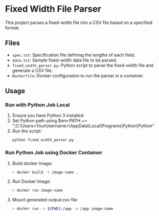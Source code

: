 # Fixed Width File Parser

This project parses a fixed-width file into a CSV file based on a specified format.

## Files

- `spec.txt`: Specification file defining the lengths of each field.
- `data.txt`: Sample fixed-width data file to be parsed.
- `fixed_width_parser.py`: Python script to parse the fixed-width file and generate a CSV file.
- `Dockerfile`: Docker configuration to run the parser in a container.

## Usage

### Run with Python Job Local

1. Ensure you have Python 3 installed.
2. Set Python path using 
  $env:PATH += ";C:\Users\<YourUsername>\AppData\Local\Programs\Python\Python<version>\"
2. Run the script:
   ```sh
   python fixed_width_parser.py


### Run Python Job using Docker Container

1. Build docker Image:
   ```sh
   > docker build -t image-name .
2. Run Docker Image:
   ```sh
   > docker run image-name
3. Mount generated output.csv file
   ```sh
   > docker run -v ${PWD}:/app -w /app image-name

